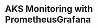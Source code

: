 # AKS Monitoring with PrometheusGrafana                                                                                                                                                                                                                                                                                                                                        

